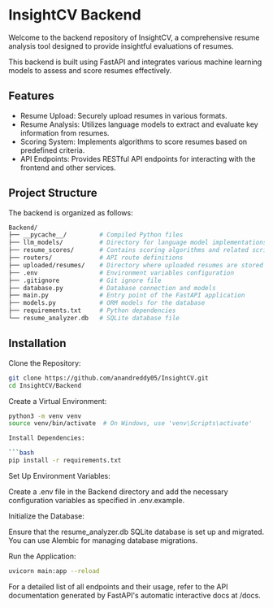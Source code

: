 # InsightCV Backend
Welcome to the backend repository of InsightCV, a comprehensive resume analysis tool designed to provide insightful evaluations of resumes.

This backend is built using FastAPI and integrates various machine learning models to assess and score resumes effectively.

## Features

- Resume Upload: Securely upload resumes in various formats.​
- Resume Analysis: Utilizes language models to extract and evaluate key information from resumes.​
- Scoring System: Implements algorithms to score resumes based on predefined criteria.​
- API Endpoints: Provides RESTful API endpoints for interacting with the frontend and other services.​

## Project Structure
The backend is organized as follows:​

```bash
Backend/
├── __pycache__/         # Compiled Python files
├── llm_models/          # Directory for language model implementations
├── resume_scores/       # Contains scoring algorithms and related scripts
├── routers/             # API route definitions
├── uploaded/resumes/    # Directory where uploaded resumes are stored
├── .env                 # Environment variables configuration
├── .gitignore           # Git ignore file
├── database.py          # Database connection and models
├── main.py              # Entry point of the FastAPI application
├── models.py            # ORM models for the database
├── requirements.txt     # Python dependencies
└── resume_analyzer.db   # SQLite database file
```
## Installation

Clone the Repository:

```bash
git clone https://github.com/anandreddy05/InsightCV.git
cd InsightCV/Backend
```

Create a Virtual Environment:

```bash
python3 -m venv venv
source venv/bin/activate  # On Windows, use 'venv\Scripts\activate'

Install Dependencies:

```bash
pip install -r requirements.txt
```

Set Up Environment Variables:

Create a .env file in the Backend directory and add the necessary configuration variables as specified in .env.example.

Initialize the Database:

Ensure that the resume_analyzer.db SQLite database is set up and migrated. You can use Alembic for managing database migrations.

Run the Application:

```bash
uvicorn main:app --reload
```

For a detailed list of all endpoints and their usage, refer to the API documentation generated by FastAPI's automatic interactive docs at /docs.
